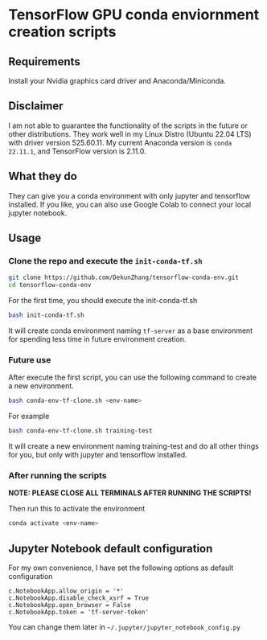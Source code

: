 # TensorFlow GPU conda enviornment creation scripts

## Requirements

Install your Nvidia graphics card driver and Anaconda/Miniconda.

## Disclaimer

I am not able to guarantee the functionality of the scripts in the future or other distributions. They work well in my Linux Distro (Ubuntu 22.04 LTS) with driver version 525.60.11. My current Anaconda version is `conda 22.11.1`, and TensorFlow version is 2.11.0.

## What they do

They can give you a conda environment with only jupyter and tensorflow installed. If you like, you can also use Google Colab to connect your local jupyter notebook.

## Usage

### Clone the repo and execute the `init-conda-tf.sh`

```bash
git clone https://github.com/DekunZhang/tensorflow-conda-env.git
cd tensorflow-conda-env
```

For the first time, you should execute the init-conda-tf.sh
```bash
bash init-conda-tf.sh
```
It will create conda environment naming `tf-server` as a base environment for spending less time in future environment creation.

### Future use

After execute the first script, you can use the following command to create a new environment.

```bash
bash conda-env-tf-clone.sh <env-name>
```

For example
```bash
bash conda-env-tf-clone.sh training-test
```
It will create a new environment naming training-test and do all other things for you, but only with jupyter and tensorflow installed.

### After running the scripts
**NOTE: PLEASE CLOSE ALL TERMINALS AFTER RUNNING THE SCRIPTS!**  

Then run this to activate the environment
```bash
conda activate <env-name>
```

## Jupyter Notebook default configuration

For my own convenience, I have set the following options as default configuration
```
c.NotebookApp.allow_origin = '*'
c.NotebookApp.disable_check_xsrf = True
c.NotebookApp.open_browser = False
c.NotebookApp.token = 'tf-server-token'
```
You can change them later in `~/.jupyter/jupyter_notebook_config.py`

